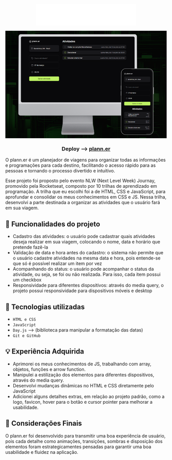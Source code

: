 <div align=center>
<img src="assets/logo.svg" align=center> <br><br>
<img src=".github/mockup-planner.png" align=center>

### Deploy --> <a href="https://brunacostaz.github.io/plann.er/" text-align="center">plann.er</a>
</div>


O plann.er é um planejador de viagens para organizar todas as informações e programações para cada destino, facilitando o acesso rápido para as pessoas e tornando o processo divertido e intuitivo. 

Esse projeto foi proposto pelo evento NLW (Next Level Week) Journay, promovido pela Rocketseat, composto por 10 trilhas de aprendizado em programação. A trilha que eu escolhi foi a de HTML, CSS e JavaScript, para aprofundar e consolidar os meus conhecimentos em CSS e JS. Nessa trilha, desenvolvi a parte destinada a organizar as atividades que o usuário fará em sua viagem. 

## 🔨 Funcionalidades do projeto

- Cadastro das atividades: o usuário pode cadastrar quais atividades deseja realizar em sua viagem, colocando o nome, data e horário que pretende fazê-la
- Validação de data e hora antes do cadastro: o sistema não permite que o usuário cadastre atividades na mesma data e hora, pois entende-se que só é possível realizar um item por vez
- Acompanhando do status: o usuário pode acompanhar o status da atividade, ou seja, se foi ou não realizada. Para isso, cada item possui um checkbox
- Responsividade para diferentes dispositivos: através do media query, o projeto possui responsividade para dispositivos móveis e desktop

## 🚀 Tecnologias utilizadas

- `HTML e CSS`
- `JavaScript`
- `Day.js` --> (biblioteca para manipular a formatação das datas)
- `Git e GitHub`

## 💡 Experiência Adquirida

- Aprimorei os meus conhecimentos de JS, trabalhando com array, objetos, funções e arrow function. 
- Manipulei a estilização dos elementos para diferentes dispositivos, através do media query.
- Desenvolvi mudanças dinâmicas no HTML e CSS diretamente pelo JavaScript 
- Adicionei alguns detalhes extras, em relação ao projeto padrão, como a logo, favicon, hover para o botão e cursor pointer para melhorar a usabilidade.

## 🎯 Considerações Finais

O plann.er foi desenvolvido para transmitir uma boa experiência de usuário, pois cada detalhe como animações, transições, sombras e disposição dos elementos foram estrategicamentes pensadas para garantir uma boa usabilidade e fluidez na aplicação.

